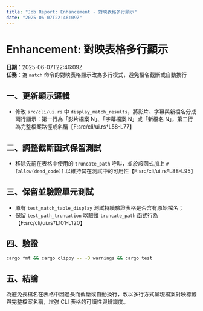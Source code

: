```yaml
---
title: "Job Report: Enhancement - 對映表格多行顯示"
date: "2025-06-07T22:46:09Z"
---
```


# Enhancement: 對映表格多行顯示

**日期**：2025-06-07T22:46:09Z  
**任務**：為 `match` 命令的對映表格顯示改為多行模式，避免檔名截斷或自動換行

## 一、更新顯示邏輯
- 修改 `src/cli/ui.rs` 中 `display_match_results`，將影片、字幕與新檔名分成兩行顯示：第一行為「影片檔案 N」、「字幕檔案 N」或「新檔名 N」，第二行為完整檔案路徑或名稱【F:src/cli/ui.rs†L58-L77】

## 二、調整截斷函式保留測試
- 移除先前在表格中使用的 `truncate_path` 呼叫，並於該函式加上 `#[allow(dead_code)]` 以維持其在測試中的可用性【F:src/cli/ui.rs†L88-L95】

## 三、保留並驗證單元測試
- 原有 `test_match_table_display` 測試持續驗證表格是否含有原始檔名；
- 保留 `test_path_truncation` 以驗證 `truncate_path` 函式行為【F:src/cli/ui.rs†L101-L120】

## 四、驗證
```bash
cargo fmt && cargo clippy -- -D warnings && cargo test
```

## 五、結論
為避免長檔名在表格中因過長而截斷或自動換行，改以多行方式呈現檔案對映標籤與完整檔案名稱，增強 CLI 表格的可讀性與辨識度。

